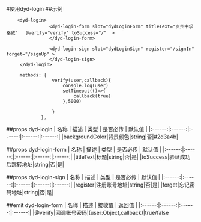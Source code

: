 #使用dyd-login
##示例
```
    <dyd-login>
                <dyd-login-form slot="dydLoginForm" titleText="贵州中孚格致"   @verify="verify" toSuccess="/"  >
                </dyd-login-form>
    
                <dyd-login-sign slot="dydLoginSign" register="/signIn" forget="/signUp" >
                </dyd-login-sign>
     </dyd-login>
     
     methods: {
                 verify(user,callback){
                     console.log(user)
                     setTimeout(()=>{
                         callback(true)
                     },5000)
     
                 }
             },
```
##props  dyd-login
| 名称 | 描述 | 类型 | 是否必传 | 默认值 |
|:------:|:------:|:------:|:------:|:------:|
|backgroundColor|背景颜色|string|否|#2d3a4b|

##props  dyd-login-form
| 名称 | 描述 | 类型 | 是否必传 | 默认值 |
|:------:|:------:|:------:|:------:|:------:|
|titleText|标题|string|否|是|
|toSuccess|验证成功后跳转地址|string|否|是|

##props  dyd-login-sign
| 名称 | 描述 | 类型 | 是否必传 | 默认值 |
|:------:|:------:|:------:|:------:|:------:|
|register|注册账号地址|string|否|是|
|forget|忘记密码地址|string|否|是|

##emit dyd-login-form
| 名称 | 描述 | 接收值 | 返回值 |
|:------:|:------:|:------:|:------:|
|@verify|回调账号密码|(user:Object,callback)|true/false




